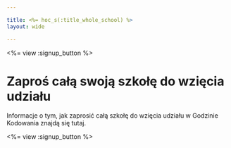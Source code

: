 ```yaml
---

title: <%= hoc_s(:title_whole_school) %>
layout: wide

---
```


<%= view :signup_button %>

# Zaproś całą swoją szkołę do wzięcia udziału

Informacje o tym, jak zaprosić całą szkołę do wzięcia udziału w Godzinie Kodowania znajdą się tutaj.

<%= view :signup_button %>